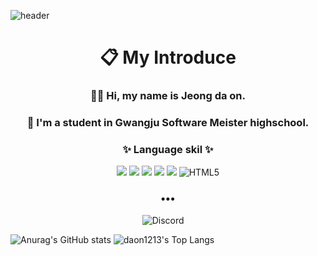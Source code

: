 ![header](https://capsule-render.vercel.app/api?type=wave&color=auto&height=300&section=header&text=Jeongdaon&fontSize=90)

<h1 align="center"> 📋 My Introduce</h1>
<h3 align="center">  👋🏻 Hi, my name is Jeong da on.
<h3 align="center">  🏫 I'm a student in Gwangju Software Meister highschool.

  
  <h3 align="center">✨ Language skil ✨ </h3>
 <p align="center">

<img src="https://img.shields.io/badge/Android Studio-5FEE9E?style=flat-square&logo=AndroidStudio&logoColor=white"/> 
<img src="https://img.shields.io/badge/Android-5CE75C?style=flat-square&logo=Android&logoColor=white"/> 
<img src="https://img.shields.io/badge/Kotlin-57E9E1?style=flat-square&logo=Kotlin&logoColor=white"/> 
<img src="https://img.shields.io/badge/c-96D5D7?style=flat-square&logo=c&logoColor=white"/></a> 
<img src="https://img.shields.io/badge/python-B0F7FF?style=flat-square&logo=python&logoColor=white"/>
<img alt="HTML5" src="https://img.shields.io/badge/html5-E26C5D.svg?style=flat-square&logo=html5&logoColor=white"/>
</p>
<h3 align="center">•••</h3>
<p align="center" align="right">
<img alt="Discord" src="https://img.shields.io/badge/다온2635-%237289DA.svg?style=for-thebadge&logo=discord&logoColor=white"/>
  &nbsp;&nbsp;&nbsp;
  <p align="center" align="right">
    
  ![Anurag's GitHub stats](https://github-readme-stats.vercel.app/api?username=daon1213&&show_icons=true&theme=default)
    ![daon1213's Top Langs](https://github-readme-stats.vercel.app/api/top-langs/?username=daon1213&layout=compact)

<!--
**daon1213/daon1213** is a ✨ _special_ ✨ repository because its `README.md` (this file) appears on your GitHub profile.

Here are some ideas to get you started:

- 🔭 I’m currently working on ...
- 🌱 I’m currently learning ...
- 👯 I’m looking to collaborate on ...
- 🤔 I’m looking for help with ...
- 💬 Ask me about ...
- 📫 How to reach me: ...
- 😄 Pronouns: ...
- ⚡ Fun fact: ...
-->
